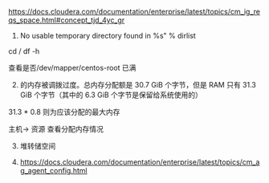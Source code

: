 https://docs.cloudera.com/documentation/enterprise/latest/topics/cm_ig_reqs_space.html#concept_tjd_4yc_gr





1. No usable temporary directory found in %s" % dirlist

cd /
df -h 

查看是否/dev/mapper/centos-root  已满


2. 的内存被调拨过度。总内存分配额是 30.7 GiB 个字节，但是 RAM 只有 31.3 GiB 个字节（其中的 6.3 GiB 个字节是保留给系统使用的）

31.3 * 0.8 则为应该分配的最大内存

主机-> 资源
查看分配内存情况


3. 堆转储空间

4. https://docs.cloudera.com/documentation/enterprise/latest/topics/cm_ag_agent_config.html